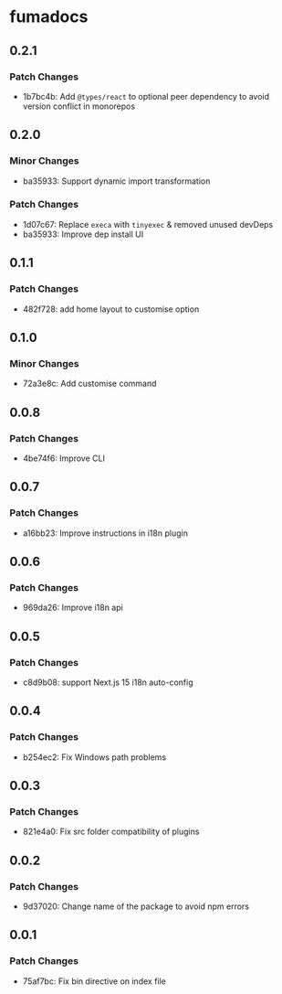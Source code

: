 # fumadocs

## 0.2.1

### Patch Changes

- 1b7bc4b: Add `@types/react` to optional peer dependency to avoid version conflict in monorepos

## 0.2.0

### Minor Changes

- ba35933: Support dynamic import transformation

### Patch Changes

- 1d07c67: Replace `execa` with `tinyexec` & removed unused devDeps
- ba35933: Improve dep install UI

## 0.1.1

### Patch Changes

- 482f728: add home layout to customise option

## 0.1.0

### Minor Changes

- 72a3e8c: Add customise command

## 0.0.8

### Patch Changes

- 4be74f6: Improve CLI

## 0.0.7

### Patch Changes

- a16bb23: Improve instructions in i18n plugin

## 0.0.6

### Patch Changes

- 969da26: Improve i18n api

## 0.0.5

### Patch Changes

- c8d9b08: support Next.js 15 i18n auto-config

## 0.0.4

### Patch Changes

- b254ec2: Fix Windows path problems

## 0.0.3

### Patch Changes

- 821e4a0: Fix src folder compatibility of plugins

## 0.0.2

### Patch Changes

- 9d37020: Change name of the package to avoid npm errors

## 0.0.1

### Patch Changes

- 75af7bc: Fix bin directive on index file

